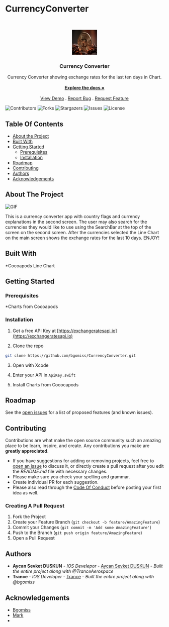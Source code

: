 # CurrencyConverter
<br/>
<p align="center">
  <a href="https://github.com/bgomiss/CurrencyConverter">
    <img src="https://github.com/bgomiss/CurrencyConverter/blob/main/Screenshot%202022-12-31%20at%2020.37.02.png" alt="Logo" width="80" height="80">
  </a>

  <h3 align="center">Currency Converter</h3>

  <p align="center">
    Currency Converter showing exchange rates for the last ten days in Chart.
    <br/>
    <br/>
    <a href="https://github.com/bgomiss/CurrencyConverter"><strong>Explore the docs »</strong></a>
    <br/>
    <br/>
    <a href="https://github.com/bgomiss/CurrencyConverter">View Demo</a>
    .
    <a href="https://github.com/bgomiss/CurrencyConverter/issues">Report Bug</a>
    .
    <a href="https://github.com/bgomiss/CurrencyConverter/issues">Request Feature</a>
  </p>
</p>

![Contributors](https://img.shields.io/github/contributors/bgomiss/CurrencyConverter?color=dark-green) ![Forks](https://img.shields.io/github/forks/bgomiss/CurrencyConverter?style=social) ![Stargazers](https://img.shields.io/github/stars/bgomiss/CurrencyConverter?style=social) ![Issues](https://img.shields.io/github/issues/bgomiss/CurrencyConverter) ![License](https://img.shields.io/github/license/bgomiss/CurrencyConverter) 

## Table Of Contents

* [About the Project](#about-the-project)
* [Built With](#built-with)
* [Getting Started](#getting-started)
  * [Prerequisites](#prerequisites)
  * [Installation](#installation)
* [Roadmap](#roadmap)
* [Contributing](#contributing)
* [Authors](#authors)
* [Acknowledgements](#acknowledgements)

## About The Project

![GIF](https://github.com/bgomiss/CurrencyConverter/blob/main/ezgif.com-gif-maker-2.gif)

This is a currency converter app with country flags and currency explanations in the second screen. The user may also search for the currencies they would like to use using the SearchBar at the top of the screen on the second screen. After the currencies selected the Line Chart on the main screen shows the exchange rates for the last 10 days. ENJOY!

## Built With

*Cocoapods Line Chart

## Getting Started




### Prerequisites

*Charts from Cocoapods

### Installation

1. Get a free API Key at [https://exchangeratesapi.io](https://exchangeratesapi.io)

2. Clone the repo

```sh
git clone https://github.com/bgomiss/CurrencyConverter.git
```
3. Open with Xcode

4. Enter your API in `ApiKey.swift`

5. Install Charts from Cococapods

## Roadmap

See the [open issues](https://github.com/bgomiss/CurrencyConverter/issues) for a list of proposed features (and known issues).

## Contributing

Contributions are what make the open source community such an amazing place to be learn, inspire, and create. Any contributions you make are **greatly appreciated**.
* If you have suggestions for adding or removing projects, feel free to [open an issue](https://github.com/bgomiss/CurrencyConverter/issues/new) to discuss it, or directly create a pull request after you edit the *README.md* file with necessary changes.
* Please make sure you check your spelling and grammar.
* Create individual PR for each suggestion.
* Please also read through the [Code Of Conduct](https://github.com/bgomiss/CurrencyConverter/blob/main/CODE_OF_CONDUCT.md) before posting your first idea as well.

### Creating A Pull Request

1. Fork the Project
2. Create your Feature Branch (`git checkout -b feature/AmazingFeature`)
3. Commit your Changes (`git commit -m 'Add some AmazingFeature'`)
4. Push to the Branch (`git push origin feature/AmazingFeature`)
5. Open a Pull Request

## Authors

* **Aycan Sevket DUSKUN** - *IOS Develepor* - [Aycan Sevket DUSKUN](https://github.com/bgomiss) - *Built the entire project along with @TranceAerospace*
* **Trance** - *IOS Developer* - [Trance](https://github.com/TranceAerospace) - *Built the entire project along with @bgomiss*

## Acknowledgements

* [Bgomiss](https://github.com/Bgomiss)
* [Mark](https://github.com/Thttps://github.com/TranceAerospace)
* []()

